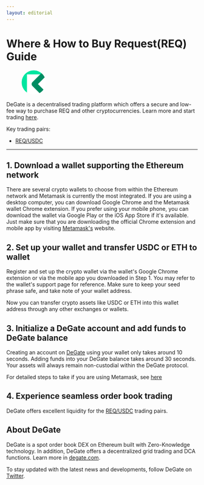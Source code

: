 ```yaml
---
layout: editorial
---
```


# Where & How to Buy Request(REQ) Guide

<figure><img src="../.gitbook/assets/req_0x8f8221afbb33998d8584a2b05749ba73c37a938a.png" alt="REQ" width="64" style="border-radius: 50%;"><figcaption></figcaption></figure>

DeGate is a decentralised trading platform which offers a secure and low-fee way to purchase REQ and other cryptocurrencies. Learn more and start trading [here](https://app.degate.com/trade/USDC/0x8f8221afbb33998d8584a2b05749ba73c37a938a?utm_source=howtobuy).&#x20;

Key trading pairs:

* [REQ/USDC](https://app.degate.com/trade/USDC/0x8f8221afbb33998d8584a2b05749ba73c37a938a?utm_source=howtobuy)

***

## 1. Download a wallet supporting the Ethereum network

There are several crypto wallets to choose from within the Ethereum network and Metamask is currently the most integrated. If you are using a desktop computer, you can download Google Chrome and the Metamask wallet Chrome extension. If you prefer using your mobile phone, you can download the wallet via Google Play or the iOS App Store if it's available. Just make sure that you are downloading the official Chrome extension and mobile app by visiting [Metamask's](https://metamask.io/) website.

## 2. Set up your wallet and transfer USDC or ETH to wallet

Register and set up the crypto wallet via the wallet's Google Chrome extension or via the mobile app you downloaded in Step 1. You may refer to the wallet's support page for reference. Make sure to keep your seed phrase safe, and take note of your wallet address.&#x20;

Now you can transfer crypto assets like USDC or ETH into this wallet address through any other exchanges or wallets.

## 3. Initialize a DeGate account and add funds to DeGate balance

Creating an account on [DeGate](https://app.degate.com/?utm_source=REQ_howtobuy) using your wallet only takes around 10 seconds. Adding funds into your DeGate balance takes around 30 seconds. Your assets will always remain non-custodial within the DeGate protocol.

For detailed steps to take if you are using Metamask, see [here](https://docs.degate.com/v/product_en/main-features/wallet-connectivity/metamask)

## 4. Experience seamless order book trading

DeGate offers excellent liquidity for the [REQ/USDC](https://app.degate.com/trade/USDC/0x8f8221afbb33998d8584a2b05749ba73c37a938a?utm_source=howtobuy) trading pairs.&#x20;

## About DeGate

DeGate is a spot order book DEX on Ethereum built with Zero-Knowledge technology. In addition, DeGate offers a decentralized grid trading and DCA functions. Learn more in [degate.com](https://degate.com/?utm_source=REQ_howtobuy).

To stay updated with the latest news and developments, follow DeGate on [Twitter](https://twitter.com/degatedex).
